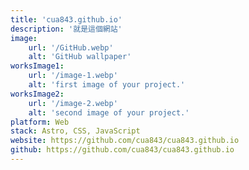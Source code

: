 ```yaml
---
title: 'cua843.github.io'
description: '就是這個網站'
image:
    url: '/GitHub.webp'
    alt: 'GitHub wallpaper'
worksImage1:
    url: '/image-1.webp'
    alt: 'first image of your project.'
worksImage2:
    url: '/image-2.webp'
    alt: 'second image of your project.'
platform: Web
stack: Astro, CSS, JavaScript  
website: https://github.com/cua843/cua843.github.io
github: https://github.com/cua843/cua843.github.io  
---
```


<!-- worksImage1,worksImage2,github(請勿移除) -->
